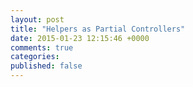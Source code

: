 ```yaml
---
layout: post
title: "Helpers as Partial Controllers"
date: 2015-01-23 12:15:46 +0000
comments: true
categories: 
published: false
---
```

